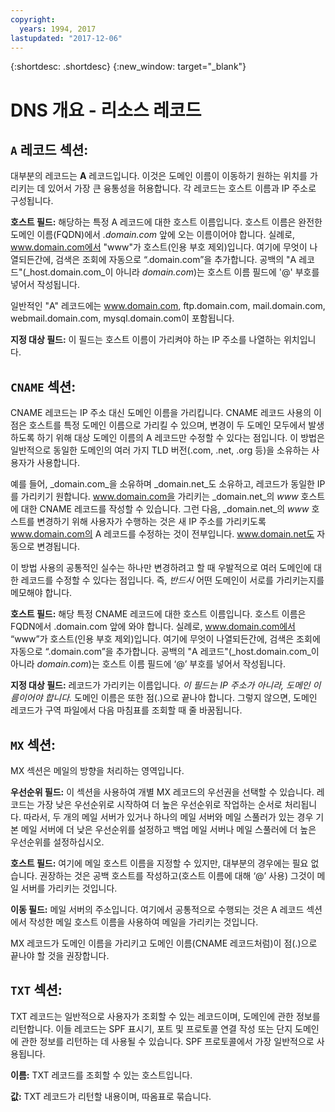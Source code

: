 ```yaml
---
copyright:
  years: 1994, 2017
lastupdated: "2017-12-06"
---
```


{:shortdesc: .shortdesc}
{:new_window: target="_blank"}

# DNS 개요 - 리소스 레코드

## `A` 레코드 섹션:

대부분의 레코드는 **A** 레코드입니다. 이것은 도메인 이름이 이동하기 원하는 위치를 가리키는 데 있어서 가장 큰 융통성을 허용합니다. 각 레코드는 호스트 이름과 IP 주소로 구성됩니다. 

**호스트 필드:** 해당하는 특정 A 레코드에 대한 호스트 이름입니다. 호스트 이름은 완전한 도메인 이름(FQDN)에서 _.domain.com_ 앞에 오는 이름이어야 합니다. 실례로, www.domain.com에서 "www"가 호스트(인용 부호 제외)입니다. 여기에 무엇이 나열되든간에, 검색은 조회에 자동으로 “.domain.com”을 추가합니다. 공백의 "A 레코드"(_host.domain.com_이 아니라 _domain.com_)는 호스트 이름 필드에 '@' 부호를 넣어서 작성됩니다. 

일반적인 "A" 레코드에는 www.domain.com, ftp.domain.com, mail.domain.com, webmail.domain.com, mysql.domain.com이 포함됩니다. 

**지정 대상 필드:** 이 필드는 호스트 이름이 가리켜야 하는 IP 주소를 나열하는 위치입니다. 

## `CNAME` 섹션:

CNAME 레코드는 IP 주소 대신 도메인 이름을 가리킵니다. CNAME 레코드 사용의 이점은 호스트를 특정 도메인 이름으로 가리킬 수 있으며, 변경이 두 도메인 모두에서 발생하도록 하기 위해 대상 도메인 이름의 A 레코드만 수정할 수 있다는 점입니다. 이 방법은 일반적으로 동일한 도메인의 여러 가지 TLD 버전(.com, .net, .org 등)을 소유하는 사용자가 사용합니다. 

예를 들어, _domain.com_을 소유하며 _domain.net_도 소유하고, 레코드가 동일한 IP를 가리키기 원합니다. www.domain.com을 가리키는 _domain.net_의 _www_ 호스트에 대한 CNAME 레코드를 작성할 수 있습니다. 그런 다음, _domain.net_의 _www_ 호스트를 변경하기 위해 사용자가 수행하는 것은 새 IP 주소를 가리키도록 www.domain.com의 A 레코드를 수정하는 것이 전부입니다. www.domain.net도 자동으로 변경됩니다. 

이 방법 사용의 공통적인 실수는 하나만 변경하려고 할 때 우발적으로 여러 도메인에 대한 레코드를 수정할 수 있다는 점입니다. 즉, _반드시_ 어떤 도메인이 서로를 가리키는지를 메모해야 합니다. 

**호스트 필드:** 해당 특정 CNAME 레코드에 대한 호스트 이름입니다. 호스트 이름은 FQDN에서 .domain.com 앞에 와야 합니다. 실례로, www.domain.com에서 “www”가 호스트(인용 부호 제외)입니다. 여기에 무엇이 나열되든간에, 검색은 조회에 자동으로 “.domain.com”을 추가합니다. 공백의 "A 레코드"(_host.domain.com_이 아니라 _domain.com_)는 호스트 이름 필드에 ‘@’ 부호를 넣어서 작성됩니다. 

**지정 대상 필드:** 레코드가 가리키는 이름입니다. _이 필드는 IP 주소가 아니라, 도메인 이름이어야 합니다._ 도메인 이름은 또한 점(.)으로 끝나야 합니다. 그렇지 않으면, 도메인 레코드가 구역 파일에서 다음 마침표를 조회할 때 줄 바꿈됩니다. 

## `MX` 섹션:

MX 섹션은 메일의 방향을 처리하는 영역입니다. 

**우선순위 필드:** 이 섹션을 사용하여 개별 MX 레코드의 우선권을 선택할 수 있습니다. 레코드는 가장 낮은 우선순위로 시작하여 더 높은 우선순위로 작업하는 순서로 처리됩니다. 따라서, 두 개의 메일 서버가 있거나 하나의 메일 서버와 메일 스풀러가 있는 경우 기본 메일 서버에 더 낮은 우선순위를 설정하고 백업 메일 서버나 메일 스풀러에 더 높은 우선순위를 설정하십시오. 

**호스트 필드:** 여기에 메일 호스트 이름을 지정할 수 있지만, 대부분의 경우에는 필요 없습니다. 권장하는 것은 공백 호스트를 작성하고(호스트 이름에 대해 ‘@’ 사용) 그것이 메일 서버를 가리키는 것입니다. 

**이동 필드:** 메일 서버의 주소입니다. 여기에서 공통적으로 수행되는 것은 A 레코드 섹션에서 작성한 메일 호스트 이름을 사용하여 메일을 가리키는 것입니다. 

MX 레코드가 도메인 이름을 가리키고 도메인 이름(CNAME 레코드처럼)이 점(.)으로 끝나야 할 것을 권장합니다. 

## `TXT` 섹션:

TXT 레코드는 일반적으로 사용자가 조회할 수 있는 레코드이며, 도메인에 관한 정보를 리턴합니다. 이들 레코드는 SPF 표시기, 포트 및 프로토콜 연결 작성 또는 단지 도메인에 관한 정보를 리턴하는 데 사용될 수 있습니다. SPF 프로토콜에서 가장 일반적으로 사용됩니다. 

**이름:** TXT 레코드를 조회할 수 있는 호스트입니다. 

**값:** TXT 레코드가 리턴할 내용이며, 따옴표로 묶습니다. 
